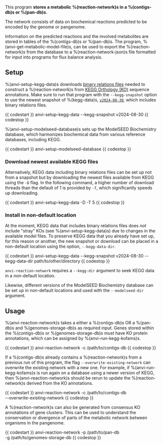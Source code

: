 This program **stores a metabolic %(reaction-network)s in a %(contigs-db)s or %(pan-db)s.**

The network consists of data on biochemical reactions predicted to be encoded by the genome or pangenome.

Information on the predicted reactions and the involved metabolites are stored in tables of the %(contigs-db)s or %(pan-db)s. The program, %(anvi-get-metabolic-model-file)s, can be used to export the %(reaction-network)s from the database to a %(reaction-network-json)s file formatted for input into programs for flux balance analysis.

## Setup

%(anvi-setup-kegg-data)s downloads [binary relations files](https://www.genome.jp/brite/br08906) needed to construct a %(reaction-network)s from [KEGG Orthology (KO)](https://www.genome.jp/kegg/ko.html) sequence annotations. Make sure to run that program with the `--kegg-snapshot` option to use the newest snapshot of %(kegg-data)s, [`v2024-08-30`](https://figshare.com/articles/dataset/KEGG_build_2024-08-30/26880559?file=48903154), which includes binary relations files.

{{ codestart }}
anvi-setup-kegg-data --kegg-snapshot v2024-08-30
{{ codestop }}

%(anvi-setup-modelseed-database)s sets up the ModelSEED Biochemistry database, which harmonizes biochemical data from various reference databases, including KEGG.

{{ codestart }}
anvi-setup-modelseed-database
{{ codestop }}

### Download newest available KEGG files

Alternatively, KEGG data including binary relations files can be set up not from a snapshot but by downloading the newest files available from KEGG using the `-D` flag. In the following command, a higher number of download threads than the default of 1 is provided by `-T`, which significantly speeds up downloading.

{{ codestart }}
anvi-setup-kegg-data -D -T 5
{{ codestop }}

### Install in non-default location

At the moment, KEGG data that includes binary relations files does _not_ include "stray" KOs (see %(anvi-setup-kegg-data)s) due to changes in the available model files. To preserve KEGG data that you already have set up, for this reason or another, the new snapshot or download can be placed in a non-default location using the option, `--kegg-data-dir`.

{{ codestart }}
anvi-setup-kegg-data --kegg-snapshot v2024-08-30 --kegg-data-dir path/to/other/directory
{{ codestop }}

`anvi-reaction-network` requires a `--kegg-dir` argument to seek KEGG data in a non-default location.

Likewise, different versions of the ModelSEED Biochemistry database can be set up in non-default locations and used with the `--modelseed-dir` argument.

## Usage

%(anvi-reaction-network)s takes a either a %(contigs-db)s OR a %(pan-db)s and %(genomes-storage-db)s as required input. Genes stored within the %(contigs-db)s or %(genomes-storage-db)s must have KO protein annotations, which can be assigned by %(anvi-run-kegg-kofams)s.

{{ codestart }}
anvi-reaction-network -c /path/to/contigs-db
{{ codestop }}

If a %(contigs-db)s already contains a %(reaction-network)s from a previous run of this program, the flag `--overwrite-existing-network` can overwrite the existing network with a new one. For example, if %(anvi-run-kegg-kofams)s is run again on a database using a newer version of KEGG, then %(anvi-reaction-network)s should be rerun to update the %(reaction-network)s derived from the KO annotations.

{{ codestart }}
anvi-reaction-network -c /path/to/contigs-db \
                      --overwrite-existing-network
{{ codestop }}

A %(reaction-network)s can also be generated from consensus KO annotations of gene clusters. This can be used to understand the conservation or divergence of parts of the metabolic network between organisms in the pangenome.

{{ codestart }}
anvi-reaction-network -p /path/to/pan-db \
                      -g /path/to/genomes-storage-db
{{ codestop }}

